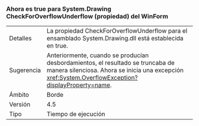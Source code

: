 ### <a name="winforms-checkforoverflowunderflow-property-is-now-true-for-systemdrawing"></a>Ahora es true para System.Drawing CheckForOverflowUnderflow (propiedad) del WinForm

|   |   |
|---|---|
|Detalles|La propiedad CheckForOverflowUnderflow para el ensamblado System.Drawing.dll está establecida en true.|
|Sugerencia|Anteriormente, cuando se producían desbordamientos, el resultado se truncaba de manera silenciosa. Ahora se inicia una excepción <xref:System.OverflowException?displayProperty=name>.|
|Ámbito|Borde|
|Versión|4.5|
|Tipo|Tiempo de ejecución|

